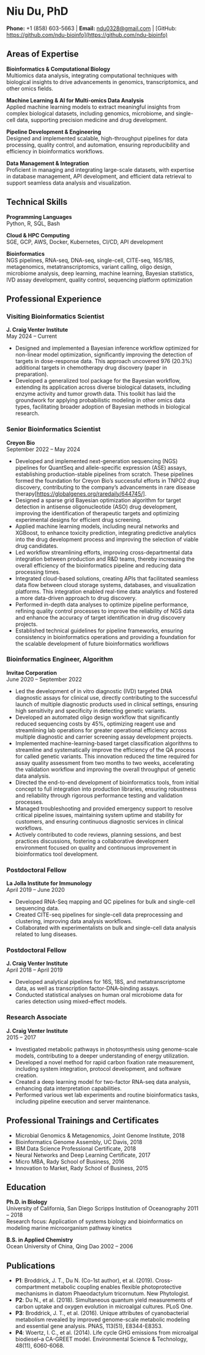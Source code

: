 # Niu Du, PhD

**Phone:** +1 (858) 603-5663 | **Email:** ndu0328@gmail.com | [GitHub: https://github.com/ndu-bioinfo](https://github.com/ndu-bioinfo)


## Areas of Expertise

**Bioinformatics & Computational Biology**  
Multiomics data analysis, integrating computational techniques with biological insights to drive advancements in genomics, transcriptomics, and other omics fields.

**Machine Learning & AI for Multi-omics Data Analysis**  
Applied machine learning models to extract meaningful insights from complex biological datasets, including genomics, microbiome, and single-cell data, supporting precision medicine and drug development.

**Pipeline Development & Engineering**  
Designed and implemented scalable, high-throughput pipelines for data processing, quality control, and automation, ensuring reproducibility and efficiency in bioinformatics workflows.

**Data Management & Integration**  
Proficient in managing and integrating large-scale datasets, with expertise in database management, API development, and efficient data retrieval to support seamless data analysis and visualization.

## Technical Skills

**Programming Languages**  
Python, R, SQL, Bash 

**Cloud & HPC Computing**  
SGE, GCP, AWS, Docker, Kubernetes, CI/CD, API development  

**Bioinformatics**  
NGS pipelines, RNA-seq, DNA-seq, single-cell, CITE-seq, 16S/18S, metagenomics, metatranscriptomics, variant calling, oligo design, microbiome analysis, deep learning, machine learning, Bayesian statistics, IVD assay development, quality control, sequencing platform optimization

## Professional Experience

### Visiting Bioinformatics Scientist  
**J. Craig Venter Institute**  
May 2024 – Current  
- Designed and implemented a Bayesian inference workflow optimized for non-linear model optimization, significantly improving the detection of targets in dose-response data. This approach uncovered 976 (20.3%) additional targets in chemotherapy drug discovery (paper in preparation).
- Developed a generalized tool package for the Bayesian workflow, extending its application across diverse biological datasets, including enzyme activity and tumor growth data. This toolkit has laid the groundwork for applying probabilistic modeling in other omics data types, facilitating broader adoption of Bayesian methods in biological research.

### Senior Bioinformatics Scientist  
**Creyon Bio**  
September 2022 – May 2024  
- Developed and implemented next-generation sequencing (NGS) pipelines for QuantSeq and allele-specific expression (ASE) assays, establishing production-stable pipelines from scratch. These pipelines formed the foundation for Creyon Bio’s successful efforts in TNPO2 drug discovery, contributing to the company’s advancements in rare disease therapy[https://globalgenes.org/raredaily/644745/].
- Designed a sparse grid Bayesian optimization algorithm for target detection in antisense oligonucleotide (ASO) drug development, improving the identification of therapeutic targets and optimizing experimental designs for efficient drug screening.
- Applied machine learning models, including neural networks and XGBoost, to enhance toxicity prediction, integrating predictive analytics into the drug development process and improving the selection of viable drug candidates.
- Led workflow streamlining efforts, improving cross-departmental data integration between production and R&D teams, thereby increasing the overall efficiency of the bioinformatics pipeline and reducing data processing times.
- Integrated cloud-based solutions, creating APIs that facilitated seamless data flow between cloud storage systems, databases, and visualization platforms. This integration enabled real-time data analytics and fostered a more data-driven approach to drug discovery.
- Performed in-depth data analyses to optimize pipeline performance, refining quality control processes to improve the reliability of NGS data and enhance the accuracy of target identification in drug discovery projects.
- Established technical guidelines for pipeline frameworks, ensuring consistency in bioinformatics operations and providing a foundation for the scalable development of future bioinformatics workflows

### Bioinformatics Engineer, Algorithm  
**Invitae Corporation**  
June 2020 – September 2022  
- Led the development of in vitro diagnostic (IVD) targeted DNA diagnostic assays for clinical use, directly contributing to the successful launch of multiple diagnostic products used in clinical settings, ensuring high sensitivity and specificity in detecting genetic variants.
- Developed an automated oligo design workflow that significantly reduced sequencing costs by 45%, optimizing reagent use and streamlining lab operations for greater operational efficiency across multiple diagnostic and carrier screening assay development projects.
- Implemented machine-learning-based target classification algorithms to streamline and systematically improve the efficiency of the QA process for called genetic variants. This innovation reduced the time required for assay quality assessment from two months to two weeks, accelerating the validation workflow and improving the overall throughput of genetic data analysis.
- Directed the end-to-end development of bioinformatics tools, from initial concept to full integration into production libraries, ensuring robustness and reliability through rigorous performance testing and validation processes. 
- Managed troubleshooting and provided emergency support to resolve critical pipeline issues, maintaining system uptime and stability for customers, and ensuring continuous diagnostic services in clinical workflows.
- Actively contributed to code reviews, planning sessions, and best practices discussions, fostering a collaborative development environment focused on quality and continuous improvement in bioinformatics tool development.

### Postdoctoral Fellow  
**La Jolla Institute for Immunology**  
April 2019 – June 2020  
- Developed RNA-Seq mapping and QC pipelines for bulk and single-cell sequencing data.  
- Created CITE-seq pipelines for single-cell data preprocessing and clustering, improving data analysis workflows.  
- Collaborated with experimentalists on bulk and single-cell data analysis related to lung diseases.  

### Postdoctoral Fellow  
**J. Craig Venter Institute**  
April 2018 – April 2019  
- Developed analytical pipelines for 16S, 18S, and metatranscriptome data, as well as transcription factor-DNA-binding assays.  
- Conducted statistical analyses on human oral microbiome data for caries detection using mixed-effect models.  

### Research Associate  
**J. Craig Venter Institute**  
2015 – 2017  
- Investigated metabolic pathways in photosynthesis using genome-scale models, contributing to a deeper understanding of energy utilization.  
- Developed a novel method for rapid carbon fixation rate measurement, including system integration, protocol development, and software creation.  
- Created a deep learning model for two-factor RNA-seq data analysis, enhancing data interpretation capabilities.  
- Performed various wet lab experiments and routine bioinformatics tasks, including pipeline execution and server maintenance.  

## Professional Trainings and Certificates


- Microbial Genomics & Metagenomics, Joint Genome Institute, 2018  
- Bioinformatics Genome Assembly, UC Davis, 2018  
- IBM Data Science Professional Certificate, 2018  
- Neural Networks and Deep Learning Certificate, 2017  
- Micro MBA, Rady School of Business, 2016  
- Innovation to Market, Rady School of Business, 2015  

## Education


**Ph.D. in Biology**  
University of California, San Diego 
Scripps Institution of Oceanography
2011 – 2018  
Research focus: Application of systems biology and bioinformatics on modeling marine microorganism pathway kinetics  

**B.S. in Applied Chemistry**  
Ocean University of China, Qing Dao 
2002 – 2006

## Publications
- **P1**: Broddrick, J. T., Du N. (Co-1st author), et al. (2019). Cross-compartment metabolic coupling enables flexible photoprotective mechanisms in diatom Phaeodactylum tricornutum. New Phytologist.  
- **P2**: Du N., et al. (2018). Simultaneous quantum yield measurements of carbon uptake and oxygen evolution in microalgal cultures. PLoS One.  
- **P3**: Broddrick, J. T., et al. (2016). Unique attributes of cyanobacterial metabolism revealed by improved genome-scale metabolic modeling and essential gene analysis. PNAS, 113(51), E8344-E8353.  
- **P4**: Woertz, I. C., et al. (2014). Life cycle GHG emissions from microalgal biodiesel–a CA-GREET model. Environmental Science & Technology, 48(11), 6060-6068.  